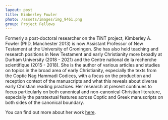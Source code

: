 ```yaml
---
layout: post
title: Kimberley Fowler
photo: /assets/images/img_9461.png
group: Project Fellows
---
```

Formerly a post-doctoral researcher on the TiNT project, Kimberley A. Fowler (PhD, Manchester 2013) is now Assistant Professor of New Testament at the University of Groningen. She has also held teaching and research positions in New Testament and early Christianity more broadly at Durham University (2018 - 2021) and the Centre national de la recherche scientifique (2015 - 2018). She is the author of various articles and studies on topics in the broad area of early Christianity, especially the texts from the Coptic Nag Hammadi Codices, with a focus on the production and reception context of the manuscripts and what this reveals about diverse early Christian reading practices. Her research at present continues to focus particularly on both canonical and non-canonical Christian literature, especially the paratextual features across Coptic and Greek manuscripts on both sides of the canonical boundary.

Y﻿ou can find out more about her work [here](https://www.rug.nl/staff/k.a.fowler/).